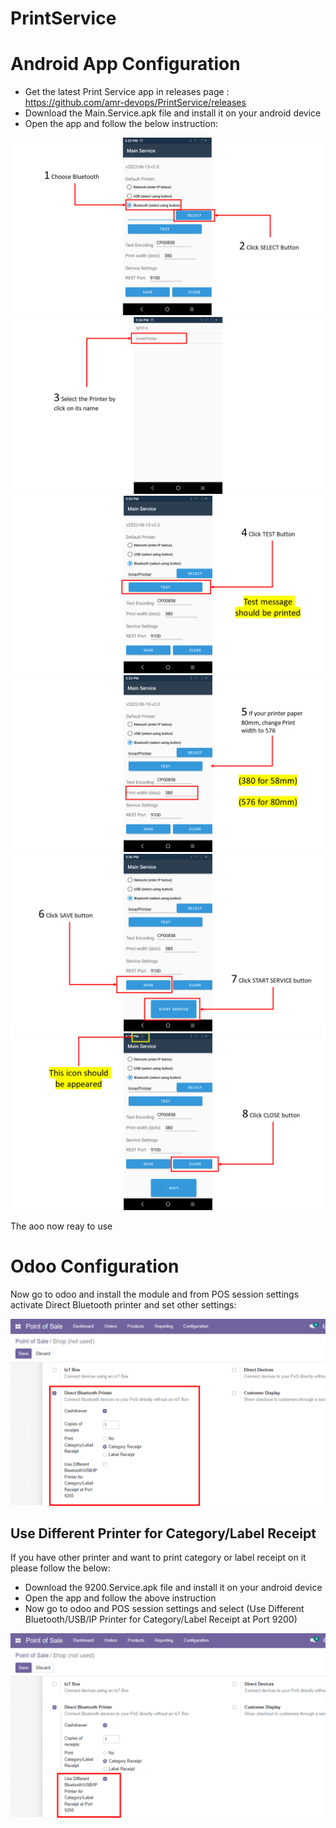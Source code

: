 # PrintService

# <a name="Android App Configuration"></a>Android App Configuration

- Get the latest Print Service app in releases page :
  https://github.com/amr-devops/PrintService/releases
- Download the Main.Service.apk file and install it on your android device
- Open the app and follow the below instruction:

 <img src="https://github.com/amr-devops/PrintService/blob/main/PrintServiceDec/1.PNG">
 
 <img src="https://github.com/amr-devops/PrintService/blob/main/PrintServiceDec/2.PNG">
 
 <img src="https://github.com/amr-devops/PrintService/blob/main/PrintServiceDec/3.PNG">
 
 <img src="https://github.com/amr-devops/PrintService/blob/main/PrintServiceDec/4.PNG">
 
 <img src="https://github.com/amr-devops/PrintService/blob/main/PrintServiceDec/5.PNG">
 
 <img src="https://github.com/amr-devops/PrintService/blob/main/PrintServiceDec/6.PNG">
  
The aoo now reay to use

# <a name="Odoo Configuration"></a>Odoo Configuration

Now go to odoo and install the module and from POS session settings activate Direct Bluetooth printer and set other settings:

 <img src="https://github.com/amr-devops/PrintService/blob/main/PrintServiceDec/7.PNG">
 
 ## <a name="Use Different Printer for Category/Label Receipt"></a>Use Different Printer for Category/Label Receipt 
 
If you have other printer and want to print category or label receipt on it please follow the below:
- Download the 9200.Service.apk file and install it on your android device
- Open the app and follow the above instruction
- Now go to odoo and POS session settings and select (Use Different Bluetooth/USB/IP Printer for Category/Label Receipt at Port 9200)

<img src="https://github.com/amr-devops/PrintService/blob/main/PrintServiceDec/8.PNG">
 
